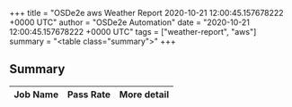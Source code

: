 +++
title = "OSDe2e aws Weather Report 2020-10-21 12:00:45.157678222 +0000 UTC"
author = "OSDe2e Automation"
date = "2020-10-21 12:00:45.157678222 +0000 UTC"
tags = ["weather-report", "aws"]
summary = "<table class=\"summary\"></table>"
+++
## Summary

| Job Name | Pass Rate | More detail |
|----------|-----------|-------------|



